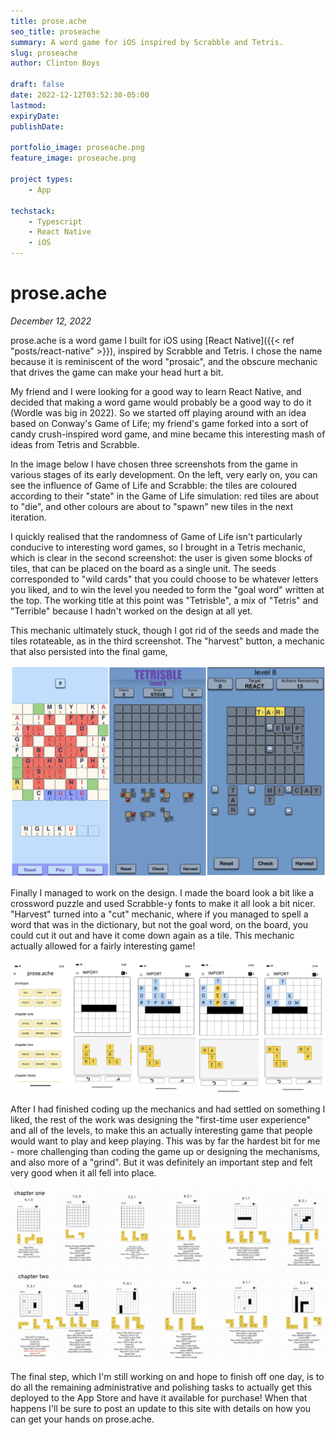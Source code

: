 ```yaml
---
title: prose.ache
seo_title: proseache
summary: A word game for iOS inspired by Scrabble and Tetris.
slug: proseache
author: Clinton Boys

draft: false
date: 2022-12-12T03:52:30-05:00
lastmod: 
expiryDate: 
publishDate: 

portfolio_image: proseache.png
feature_image: proseache.png

project types: 
    - App

techstack:
    - Typescript
    - React Native
    - iOS
---
```


# prose.ache

*December 12, 2022*

prose.ache is a word game I built for iOS using [React Native]({{< ref "posts/react-native" >}}), inspired by Scrabble and Tetris. I chose the name because it is reminiscent of the word "prosaic", and the obscure mechanic that drives the game can make your head hurt a bit. 

My friend and I were looking for a good way to learn React Native, and decided that making a word game would probably be a good way to do it (Wordle was big in 2022). So we started off playing around with an idea based on Conway's Game of Life; my friend's game forked into a sort of candy crush-inspired word game, and mine became this interesting mash of ideas from Tetris and Scrabble. 

In the image below I have chosen three screenshots from the game in various stages of its early development. On the left, very early on, you can see the influence of Game of Life and Scrabble: the tiles are coloured according to their "state" in the Game of Life simulation: red tiles are about to "die", and other colours are about to "spawn" new tiles in the next iteration. 

I quickly realised that the randomness of Game of Life isn't particularly conducive to interesting word games, so I brought in a Tetris mechanic, which is clear in the second screenshot: the user is given some blocks of tiles, that can be placed on the board as a single unit. The seeds corresponded to "wild cards" that you could choose to be whatever letters you liked, and to win the level you needed to form the "goal word" written at the top. The working title at this point was "Tetrisble", a mix of "Tetris" and "Terrible" because I hadn't worked on the design at all yet. 

This mechanic ultimately stuck, though I got rid of the seeds and made the tiles rotateable, as in the third screenshot. The "harvest" button, a mechanic that also persisted into the final game, 

![All three](all_three.png)

Finally I managed to work on the design. I made the board look a bit like a crossword puzzle and used Scrabble-y fonts to make it all look a bit nicer. "Harvest" turned into a "cut" mechanic, where if you managed to spell a word that was in the dictionary, but not the goal word, on the board, you could cut it out and have it come down again as a tile. This mechanic actually allowed for a fairly interesting game! 

![Final](mechanic.png)

After I had finished coding up the mechanics and had settled on something I liked, the rest of the work was designing the "first-time user experience" and all of the levels, to make this an actually interesting game that people would want to play and keep playing. This was by far the hardest bit for me - more challenging than coding the game up or designing the mechanisms, and also more of a "grind". But it was definitely an important step and felt very good when it all fell into place.

![Final](sols.png)

The final step, which I'm still working on and hope to finish off one day, is to do all the remaining administrative and polishing tasks to actually get this deployed to the App Store and have it available for purchase! When that happens I'll be sure to post an update to this site with details on how you can get your hands on prose.ache. 


